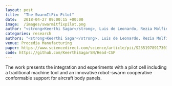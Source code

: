 ```yaml
---
layout: post
title:  "The SwarmItFix Pilot"
date:   2018-04-27 09:00:15 +00:00
image:  /images/swarmitfixpilot.png
author: "<strong>Keerthi Sagar</strong>, Luis de Leonardo, Rezia Molfino, Teresa Zielińska, Cezary Zieliński, Dimiter Zlatanov, Matteo Zoppi"
categories: research
authors: "<strong>Keerthi Sagar</strong>, Luis de Leonardo, Rezia Molfino, Teresa Zielińska, Cezary Zieliński, Dimiter Zlatanov, Matteo Zoppi"
venue: Procedia Manufacturing
paper: https://www.sciencedirect.com/science/article/pii/S2351978917303323
code: https://github.com/KeerthiSagarSN/Head-CSP
---
```

The work presents the integration and experiments with a pilot cell including a 
traditional machine tool and an innovative robot-swarm cooperative conformable support for aircraft body panels.
